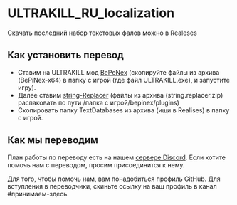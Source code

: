 # ULTRAKILL_RU_localization
Скачать последний набор текстовых фалов можно в Realeses
## Как установить перевод
- Ставим на ULTRAKILL мод [BePeNex](https://github.com/BepInEx/BepInEx/releases) (скопируйте файлы из архива (BePiNex-x64) в папку с игрой (где файл ULTRAKILL.exe), и запустите игру).
- Далее ставим [string-Replacer](https://github.com/Dazegambler/string-Replacer/releases/tag/1.0.2) (файлы из архива (string.replacer.zip) распаковать по пути /папка с игрой/bepinex/plugins)
- Скопировать папку TextDatabases из архива (ищи в Realises) в папку с игрой.
## Как мы переводим
План работы по переводу есть на нашем [сервере Discord](https://discord.gg/y5Br6gbXDV). Если хотите помочь нам с переводом, просим присоединится к нему.

Для того, чтобы помочь нам, вам понадобиться профиль GitHub. Для вступления в переводчики, скиньте ссылку на ваш профиль в канал #принимаем-здесь.

